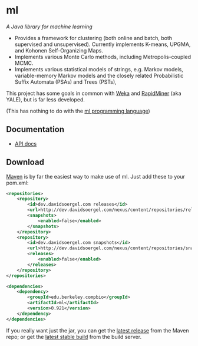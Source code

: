ml
==

_A Java library for machine learning_

 * Provides a framework for clustering (both online and batch, both supervised and unsupervised).  Currently implements K-means, UPGMA, and Kohonen Self-Organizing Maps.
 * Implements various Monte Carlo methods, including Metropolis-coupled MCMC.
 * Implements various statistical models of strings, e.g. Markov models, variable-memory Markov models and the closely related Probabilistic Suffix Automata (PSAs) and Trees (PSTs),

This project has some goals in common with [Weka](http://en.wikipedia.org/wiki/Weka_(machine_learning)) and [RapidMiner](http://en.wikipedia.org/wiki/RapidMiner) (aka YALE), but is far less developed.

(This has nothing to do with the [ml programming language](http://en.wikipedia.org/wiki/ML_programming_language))

Documentation
-------------

 * [API docs](http://davidsoergel.github.io/ml/)

Download
--------

[Maven](http://maven.apache.org/) is by far the easiest way to make use of ml.  Just add these to your pom.xml:
```xml
<repositories>
	<repository>
		<id>dev.davidsoergel.com releases</id>
		<url>http://dev.davidsoergel.com/nexus/content/repositories/releases</url>
		<snapshots>
			<enabled>false</enabled>
		</snapshots>
	</repository>
	<repository>
		<id>dev.davidsoergel.com snapshots</id>
		<url>http://dev.davidsoergel.com/nexus/content/repositories/snapshots</url>
		<releases>
			<enabled>false</enabled>
		</releases>
	</repository>
</repositories>

<dependencies>
	<dependency>
		<groupId>edu.berkeley.compbio</groupId>
		<artifactId>ml</artifactId>
		<version>0.921</version>
	</dependency>
</dependencies>
```

If you really want just the jar, you can get the [latest release](http://dev.davidsoergel.com/nexus/content/repositories/releases/edu/berkeley/compbio/ml/) from the Maven repo; or get the [latest stable build](http://dev.davidsoergel.com/jenkins/job/ml/lastStableBuild/edu.berkeley.compbio$ml/) from the build server.

